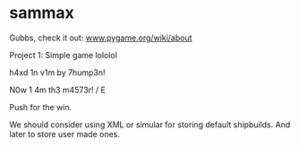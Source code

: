 sammax
======
Gubbs, check it out: www.pygame.org/wiki/about

Project 1: Simple game
lololol

h4xd 1n v1m by 7hump3n!

N0w 1 4m th3 m4573r!
/ E


Push for the win.

We should consider using XML or simular for storing default shipbuilds.
And later to store user made ones.
